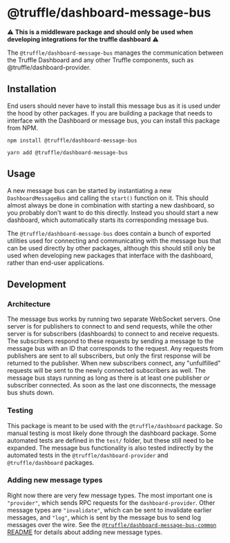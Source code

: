 # @truffle/dashboard-message-bus

:warning: **This is a middleware package and should only be used when developing integrations for the truffle dashboard** :warning:

The `@truffle/dashboard-message-bus` manages the communication between the Truffle Dashboard and any other Truffle components, such as @truffle/dashboard-provider.

## Installation

End users should never have to install this message bus as it is used under the hood by other packages. If you are building a package that needs to interface with the Dashboard or message bus, you can install this package from NPM.

```
npm install @truffle/dashboard-message-bus
```

```
yarn add @truffle/dashboard-message-bus
```

## Usage

A new message bus can be started by instantiating a new `DashboardMessageBus` and calling the `start()` function on it. This should almost always be done in combination with starting a new dashboard, so you probably don't want to do this directly. Instead you should start a new dashboard, which automatically starts its corresponding message bus.

The `@truffle/dashboard-message-bus` does contain a bunch of exported utilities used for connecting and communicating with the message bus that can be used directly by other packages, although this should still only be used when developing new packages that interface with the dashboard, rather than end-user applications.

## Development

### Architecture

The message bus works by running two separate WebSocket servers. One server is for publishers to connect to and send requests, while the other server is for subscribers (dashboards) to connect to and receive requests. The subscribers respond to these requests by sending a message to the message bus with an ID that corresponds to the request. Any requests from publishers are sent to all subscribers, but only the first response will be returned to the publisher. When new subscribers connect, any "unfulfilled" requests will be sent to the newly connected subscribers as well. The message bus stays running as long as there is at least one publisher _or_ subscriber connected. As soon as the last one disconnects, the message bus shuts down.

### Testing

This package is meant to be used with the `@truffle/dashboard` package. So manual testing is most likely done through the dashboard package. Some automated tests are defined in the `test/` folder, but these still need to be expanded. The message bus functionality is also tested indirectly by the automated tests in the `@truffle/dashboard-provider` and `@truffle/dashboard` packages.

### Adding new message types

Right now there are very few message types. The most important one is `"provider"`, which sends RPC requests for the `dashboard-provider`. Other message types are `"invalidate"`, which can be sent to invalidate earlier messages, and `"log"`, which is sent by the message bus to send log messages over the wire. See the [`@truffle/dashboard-message-bus-common` README](https://github.com/trufflesuite/truffle/tree/master/packages/dashboard-message-bus-common#readme) for details about adding new message types.
